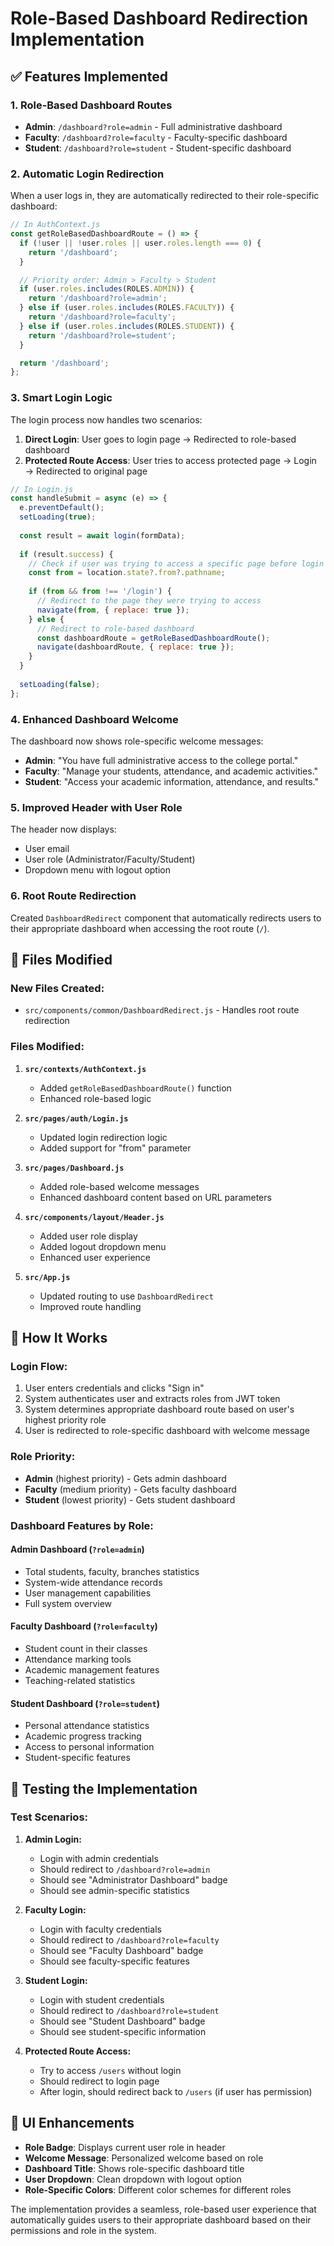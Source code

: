 # Role-Based Dashboard Redirection Implementation

## ✅ Features Implemented

### 1. **Role-Based Dashboard Routes**
- **Admin**: `/dashboard?role=admin` - Full administrative dashboard
- **Faculty**: `/dashboard?role=faculty` - Faculty-specific dashboard  
- **Student**: `/dashboard?role=student` - Student-specific dashboard

### 2. **Automatic Login Redirection**
When a user logs in, they are automatically redirected to their role-specific dashboard:

```javascript
// In AuthContext.js
const getRoleBasedDashboardRoute = () => {
  if (!user || !user.roles || user.roles.length === 0) {
    return '/dashboard';
  }

  // Priority order: Admin > Faculty > Student
  if (user.roles.includes(ROLES.ADMIN)) {
    return '/dashboard?role=admin';
  } else if (user.roles.includes(ROLES.FACULTY)) {
    return '/dashboard?role=faculty';
  } else if (user.roles.includes(ROLES.STUDENT)) {
    return '/dashboard?role=student';
  }

  return '/dashboard';
};
```

### 3. **Smart Login Logic**
The login process now handles two scenarios:

1. **Direct Login**: User goes to login page → Redirected to role-based dashboard
2. **Protected Route Access**: User tries to access protected page → Login → Redirected to original page

```javascript
// In Login.js
const handleSubmit = async (e) => {
  e.preventDefault();
  setLoading(true);
  
  const result = await login(formData);
  
  if (result.success) {
    // Check if user was trying to access a specific page before login
    const from = location.state?.from?.pathname;
    
    if (from && from !== '/login') {
      // Redirect to the page they were trying to access
      navigate(from, { replace: true });
    } else {
      // Redirect to role-based dashboard
      const dashboardRoute = getRoleBasedDashboardRoute();
      navigate(dashboardRoute, { replace: true });
    }
  }
  
  setLoading(false);
};
```

### 4. **Enhanced Dashboard Welcome**
The dashboard now shows role-specific welcome messages:

- **Admin**: "You have full administrative access to the college portal."
- **Faculty**: "Manage your students, attendance, and academic activities."
- **Student**: "Access your academic information, attendance, and results."

### 5. **Improved Header with User Role**
The header now displays:
- User email
- User role (Administrator/Faculty/Student)
- Dropdown menu with logout option

### 6. **Root Route Redirection**
Created `DashboardRedirect` component that automatically redirects users to their appropriate dashboard when accessing the root route (`/`).

## 🔧 Files Modified

### **New Files Created:**
- `src/components/common/DashboardRedirect.js` - Handles root route redirection

### **Files Modified:**
1. **`src/contexts/AuthContext.js`**
   - Added `getRoleBasedDashboardRoute()` function
   - Enhanced role-based logic

2. **`src/pages/auth/Login.js`**
   - Updated login redirection logic
   - Added support for "from" parameter

3. **`src/pages/Dashboard.js`**
   - Added role-based welcome messages
   - Enhanced dashboard content based on URL parameters

4. **`src/components/layout/Header.js`**
   - Added user role display
   - Added logout dropdown menu
   - Enhanced user experience

5. **`src/App.js`**
   - Updated routing to use `DashboardRedirect`
   - Improved route handling

## 🎯 How It Works

### **Login Flow:**
1. User enters credentials and clicks "Sign in"
2. System authenticates user and extracts roles from JWT token
3. System determines appropriate dashboard route based on user's highest priority role
4. User is redirected to role-specific dashboard with welcome message

### **Role Priority:**
- **Admin** (highest priority) - Gets admin dashboard
- **Faculty** (medium priority) - Gets faculty dashboard  
- **Student** (lowest priority) - Gets student dashboard

### **Dashboard Features by Role:**

#### **Admin Dashboard (`?role=admin`)**
- Total students, faculty, branches statistics
- System-wide attendance records
- User management capabilities
- Full system overview

#### **Faculty Dashboard (`?role=faculty`)**
- Student count in their classes
- Attendance marking tools
- Academic management features
- Teaching-related statistics

#### **Student Dashboard (`?role=student`)**
- Personal attendance statistics
- Academic progress tracking
- Access to personal information
- Student-specific features

## 🚀 Testing the Implementation

### **Test Scenarios:**

1. **Admin Login:**
   - Login with admin credentials
   - Should redirect to `/dashboard?role=admin`
   - Should see "Administrator Dashboard" badge
   - Should see admin-specific statistics

2. **Faculty Login:**
   - Login with faculty credentials
   - Should redirect to `/dashboard?role=faculty`
   - Should see "Faculty Dashboard" badge
   - Should see faculty-specific features

3. **Student Login:**
   - Login with student credentials
   - Should redirect to `/dashboard?role=student`
   - Should see "Student Dashboard" badge
   - Should see student-specific information

4. **Protected Route Access:**
   - Try to access `/users` without login
   - Should redirect to login page
   - After login, should redirect back to `/users` (if user has permission)

## 🎨 UI Enhancements

- **Role Badge**: Displays current user role in header
- **Welcome Message**: Personalized welcome based on role
- **Dashboard Title**: Shows role-specific dashboard title
- **User Dropdown**: Clean dropdown with logout option
- **Role-Specific Colors**: Different color schemes for different roles

The implementation provides a seamless, role-based user experience that automatically guides users to their appropriate dashboard based on their permissions and role in the system.